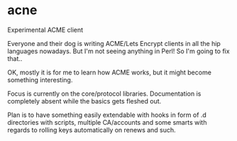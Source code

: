 # acne
Experimental ACME client

Everyone and their dog is writing ACME/Lets Encrypt clients in all the
hip languages nowadays. But I'm not seeing anything in Perl! So I'm
going to fix that..

OK, mostly it is for me to learn how ACME works, but it might become
something interesting.

Focus is currently on the core/protocol libraries.
Documentation is completely absent while the basics gets fleshed out.

Plan is to have something easily extendable with hooks in form of .d
directories with scripts, multiple CA/accounts and some smarts with
regards to rolling keys automatically on renews and such.